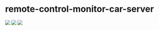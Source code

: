 # remote-control-monitor-car-server
![](https://raw.githubusercontent.com/vtumi/Socket/master/preview1.jpg)
![](https://raw.githubusercontent.com/vtumi/Socket/master/preview2.jpg)
[![](http://r2.ykimg.com/05430408580C21676A0A4604DA633022)](http://v.youku.com/v_show/id_XMTc3MTAyODI0OA==.html)
